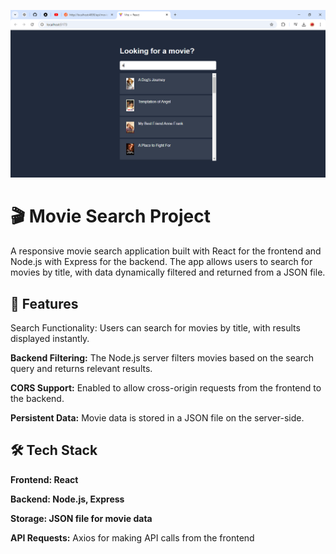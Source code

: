 ![image alt](https://github.com/fuadofficial/search-movie-express-/blob/master/Vite%20+%20React%20-%20Google%20Chrome%209_1_2024%207_02_52%20AM.png?raw=true)




# 🎬 Movie Search Project


A responsive movie search application built with React for the frontend and Node.js with Express for the backend. The app allows users to search for movies by title, with data dynamically filtered and returned from a JSON file.


## 🚀 Features


Search Functionality: Users can search for movies by title, with results displayed instantly.



**Backend Filtering:** The Node.js server filters movies based on the search query and returns relevant results.



**CORS Support:** Enabled to allow cross-origin requests from the frontend to the backend.



**Persistent Data:** Movie data is stored in a JSON file on the server-side.





## 🛠️ Tech Stack



**Frontend: React**



**Backend: Node.js, Express**



**Storage: JSON file for movie data**



**API Requests:** Axios for making API calls from the frontend



